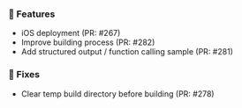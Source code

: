 ### 🚀 Features

- iOS deployment (PR: #267)
- Improve building process (PR: #282)
- Add structured output / function calling sample (PR: #281)

### 🐛 Fixes

- Clear temp build directory before building (PR: #278)

